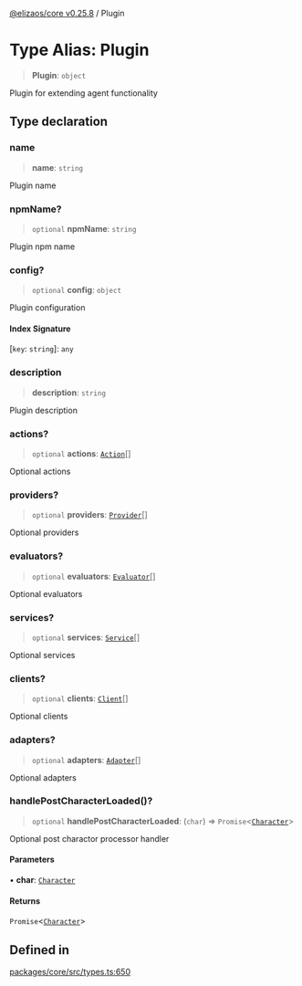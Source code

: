 [@elizaos/core v0.25.8](../index.md) / Plugin

# Type Alias: Plugin

> **Plugin**: `object`

Plugin for extending agent functionality

## Type declaration

### name

> **name**: `string`

Plugin name

### npmName?

> `optional` **npmName**: `string`

Plugin npm name

### config?

> `optional` **config**: `object`

Plugin configuration

#### Index Signature

 \[`key`: `string`\]: `any`

### description

> **description**: `string`

Plugin description

### actions?

> `optional` **actions**: [`Action`](../interfaces/Action.md)[]

Optional actions

### providers?

> `optional` **providers**: [`Provider`](../interfaces/Provider.md)[]

Optional providers

### evaluators?

> `optional` **evaluators**: [`Evaluator`](../interfaces/Evaluator.md)[]

Optional evaluators

### services?

> `optional` **services**: [`Service`](../classes/Service.md)[]

Optional services

### clients?

> `optional` **clients**: [`Client`](Client.md)[]

Optional clients

### adapters?

> `optional` **adapters**: [`Adapter`](Adapter.md)[]

Optional adapters

### handlePostCharacterLoaded()?

> `optional` **handlePostCharacterLoaded**: (`char`) => `Promise`\<[`Character`](Character.md)\>

Optional post charactor processor handler

#### Parameters

• **char**: [`Character`](Character.md)

#### Returns

`Promise`\<[`Character`](Character.md)\>

## Defined in

[packages/core/src/types.ts:650](https://github.com/elizaOS/eliza/blob/main/packages/core/src/types.ts#L650)
